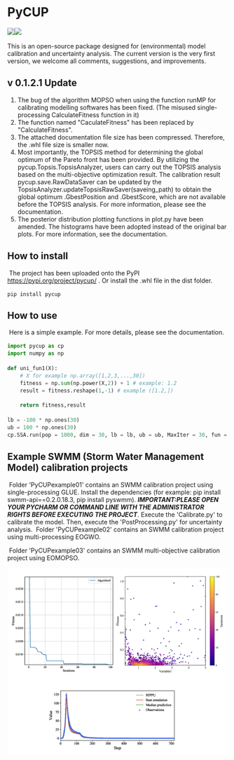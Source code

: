 # PyCUP

<img src="https://img.shields.io/badge/Version-0.1.2.1-brightgreen" /><img src="https://img.shields.io/badge/Language-Python-blue" />	

This is an open-source package designed for (environmental) model calibration and uncertainty analysis. The current version is the very first version, we welcome all comments, suggestions, and improvements.

## v 0.1.2.1 Update

1. The bug of the algorithm MOPSO when using the function runMP for calibrating modelling softwares has been fixed. (The misused single-processing CalculateFitness function in it)
2. The function named "CaculateFitness" has been replaced by "CalculateFitness".
3. The attached documentation file size has been compressed. Therefore, the .whl file size is smaller now.
4. Most importantly, the TOPSIS method for determining the global optimum of the Pareto front has been provided. By utilizing the pycup.Topsis.TopsisAnalyzer, users can carry out the TOPSIS analysis based on the multi-objective optimization result. The calibration result pycup.save.RawDataSaver can be updated by the TopsisAnalyzer.updateTopsisRawSaver(saveing_path) to obtain the global optimum .GbestPosition and .GbestScore, which are not available before the TOPSIS analysis. For more information, please see the documentation.
5. The posterior distribution plotting functions in plot.py have been amended. The histograms have been adopted instead of the original bar plots. For more information, see the documentation.

## How to install

​	The project has been uploaded onto the PyPI https://pypi.org/project/pycup/ . Or install the .whl file in the dist folder.

```
pip install pycup
```

## How to use

​	Here is a simple example. For more details, please see the documentation.

```python
import pycup as cp
import numpy as np

def uni_fun1(X):
	# X for example np.array([1,2,3,...,30])
    fitness = np.sum(np.power(X,2)) + 1 # example: 1.2
    result = fitness.reshape(1,-1) # example ([1.2,])

    return fitness,result

lb = -100 * np.ones(30)
ub = 100 * np.ones(30)
cp.SSA.run(pop = 1000, dim = 30, lb = lb, ub = ub, MaxIter = 30, fun = uni_fun1)
```

## Example SWMM (Storm Water Management Model) calibration projects

​	Folder 'PyCUPexample01' contains an SWMM calibration project using single-processing GLUE. Install the dependencies (for example: pip install swmm-api==0.2.0.18.3, pip install pyswmm). ***IMPORTANT:PLEASE OPEN YOUR PYCHARM OR COMMAND LINE WITH THE ADMINISTRATOR RIGHTS BEFORE EXECUTING THE PROJECT***. Execute the 'Calibrate.py' to calibrate the model. Then, execute the 'PostProcessing.py' for uncertainty analysis.
​	Folder 'PyCUPexample02' contains an SWMM calibration project using multi-processing EOGWO.

​	Folder 'PyCUPexample03' contains an SWMM multi-objective calibration project using EOMOPSO. 

![rm_figure](DOCUMENT/rm_figure.png)



